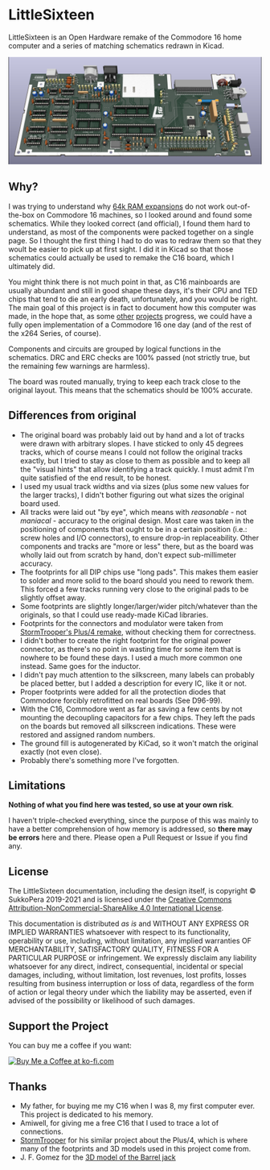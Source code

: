 # LittleSixteen
LittleSixteen is an Open Hardware remake of the Commodore 16 home computer and a series of matching schematics redrawn in Kicad.

![Board](https://raw.githubusercontent.com/SukkoPera/LittleSixteen/master/img/render-top.png)


## Why?
I was trying to understand why [64k RAM expansions](https://github.com/SukkoPera/OpenC16RamExpansion) do not work out-of-the-box on Commodore 16 machines, so I looked around and found some schematics. While they looked correct (and official), I found them hard to understand, as most of the components were packed together on a single page. So I thought the first thing I had to do was to redraw them so that they woult be easier to pick up at first sight. I did it in Kicad so that those schematics could actually be used to remake the C16 board, which I ultimately did.

You might think there is not much point in that, as C16 mainboards are usually abundant and still in good shape these days, it's their CPU and TED chips that tend to die an early death, unfortunately, and you would be right. The main goal of this project is in fact to document how this computer was made, in the hope that, as some [other](https://hackaday.io/project/11460-fpgated) [projects](http://www.e-basteln.de/computing/65f02/65f02/) progress, we could have a fully open implementation of a Commodore 16 one day (and of the rest of the x264 Series, of course).

Components and circuits are grouped by logical functions in the schematics. DRC and ERC checks are 100% passed (not strictly true, but the remaining few warnings are harmless).

The board was routed manually, trying to keep each track close to the original layout. This means that the schematics should be 100% accurate.

## Differences from original
- The original board was probably laid out by hand and a lot of tracks were drawn with arbitrary slopes. I have sticked to only 45 degrees tracks, which of course means I could not follow the original tracks exactly, but I tried to stay as close to them as possible and to keep all the "visual hints" that allow identifying a track quickly. I must admit I'm quite satisfied of the end result, to be honest.
- I used my usual track widths and via sizes (plus some new values for the larger tracks), I didn't bother figuring out what sizes the original board used.
- All tracks were laid out "by eye", which means with *reasonable* - not *maniacal* - accuracy to the original design. Most care was taken in the positioning of components that ought to be in a certain position (i.e.: screw holes and I/O connectors), to ensure drop-in replaceability. Other components and tracks are "more or less" there, but as the board was wholly laid out from scratch by hand, don't expect sub-millimeter accuracy.
- The footprints for all DIP chips use "long pads". This makes them easier to solder and more solid to the board should you need to rework them. This forced a few tracks running very close to the original pads to be slightly offset away.
- Some footprints are slightly longer/larger/wider pitch/whatever than the originals, so that I could use ready-made KiCad libraries.
- Footprints for the connectors and modulator were taken from [StormTrooper's Plus/4 remake](https://github.com/StormTrooper/Commodore-Plus4), without checking them for correctness.
- I didn't bother to create the right footprint for the original power connector, as there's no point in wasting time for some item that is nowhere to be found these days. I used a much more common one instead. Same goes for the inductor.
- I didn't pay much attention to the silkscreen, many labels can probably be placed better, but I added a description for every IC, like it or not.
- Proper footprints were added for all the protection diodes that Commodore forcibly retrofitted on real boards (See D96-99).
- With the C16, Commodore went as far as saving a few cents by not mounting the decoupling capacitors for a few chips. They left the pads on the boards but removed all silkscreen indications. These were restored and assigned random numbers.
- The ground fill is autogenerated by KiCad, so it won't match the original exactly (not even close).
- Probably there's something more I've forgotten.

## Limitations
**Nothing of what you find here was tested, so use at your own risk**.

I haven't triple-checked everything, since the purpose of this was mainly to have a better comprehension of how memory is addressed, so **there may be errors** here and there. Please open a Pull Request or Issue if you find any.

## License
The LittleSixteen documentation, including the design itself, is copyright &copy; SukkoPera 2019-2021 and is licensed under the [Creative Commons Attribution-NonCommercial-ShareAlike 4.0 International License](https://creativecommons.org/licenses/by-nc-sa/4.0/).

This documentation is distributed *as is* and WITHOUT ANY EXPRESS OR IMPLIED WARRANTIES whatsoever with respect to its functionality, operability or use, including, without limitation, any implied warranties OF MERCHANTABILITY, SATISFACTORY QUALITY, FITNESS FOR A PARTICULAR PURPOSE or infringement. We expressly disclaim any liability whatsoever for any direct, indirect, consequential, incidental or special damages, including, without limitation, lost revenues, lost profits, losses resulting from business interruption or loss of data, regardless of the form of action or legal theory under which the liability may be asserted, even if advised of the possibility or likelihood of such damages.

## Support the Project
You can buy me a coffee if you want:

<a href='https://ko-fi.com/L3L0U18L' target='_blank'><img height='36' style='border:0px;height:36px;' src='https://az743702.vo.msecnd.net/cdn/kofi2.png?v=2' border='0' alt='Buy Me a Coffee at ko-fi.com' /></a>

## Thanks
- My father, for buying me my C16 when I was 8, my first computer ever. This project is dedicated to his memory.
- Amiwell, for giving me a free C16 that I used to trace a lot of connections.
- [StormTrooper](https://github.com/StormTrooper/Commodore-Plus4) for his similar project about the Plus/4, which is where many of the footprints and 3D models used in this project come from.
- J. F. Gomez for the [3D model of the Barrel jack](https://grabcad.com/library/dc-power-jack-5-5mm-x-2-1mm-2-54mm-pitch-1)
